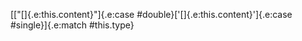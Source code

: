 [["[]{.e:this.content}"]{.e:case #double}['[]{.e:this.content}']{.e:case #single}]{.e:match #this.type}
